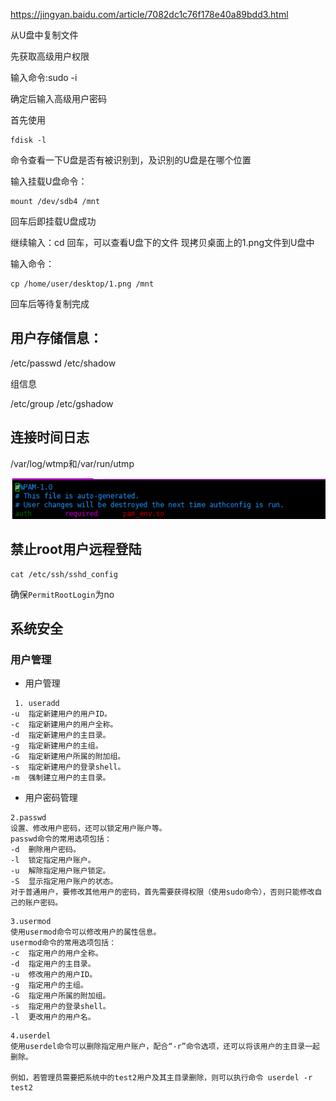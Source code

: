 https://jingyan.baidu.com/article/7082dc1c76f178e40a89bdd3.html

从U盘中复制文件

先获取高级用户权限

输入命令:sudo -i

确定后输入高级用户密码

首先使用
```
fdisk -l
```
命令查看一下U盘是否有被识别到，及识别的U盘是在哪个位置

输入挂载U盘命令：
```
mount /dev/sdb4 /mnt
```

回车后即挂载U盘成功

继续输入：cd 回车，可以查看U盘下的文件
现拷贝桌面上的1.png文件到U盘中

输入命令：

```
cp /home/user/desktop/1.png /mnt
```
回车后等待复制完成

## 用户存储信息：

/etc/passwd
/etc/shadow

组信息

/etc/group
/etc/gshadow

## 连接时间日志

/var/log/wtmp和/var/run/utmp

![](img/1.png)


## 禁止root用户远程登陆

```
cat /etc/ssh/sshd_config
```
确保`PermitRootLogin`为no

## 系统安全

### 用户管理

- 用户管理
```
 1. useradd
-u  指定新建用户的用户ID。
-c  指定新建用户的用户全称。
-d  指定新建用户的主目录。
-g  指定新建用户的主组。
-G  指定新建用户所属的附加组。
-s  指定新建用户的登录shell。
-m  强制建立用户的主目录。
```
- 用户密码管理

```
2.passwd
设置、修改用户密码，还可以锁定用户账户等。
passwd命令的常用选项包括：
-d  删除用户密码。
-l  锁定指定用户账户。
-u  解除指定用户账户锁定。
-S  显示指定用户账户的状态。
对于普通用户，要修改其他用户的密码，首先需要获得权限（使用sudo命令），否则只能修改自己的账户密码。

```
```
3.usermod
使用usermod命令可以修改用户的属性信息。
usermod命令的常用选项包括：
-c  指定用户的用户全称。
-d  指定用户的主目录。
-u  修改用户的用户ID。
-g  指定用户的主组。
-G  指定用户所属的附加组。
-s  指定用户的登录shell。
-l  更改用户的用户名。
```
```
4.userdel
使用userdel命令可以删除指定用户账户，配合“-r”命令选项，还可以将该用户的主目录一起删除。

例如，若管理员需要把系统中的test2用户及其主目录删除，则可以执行命令 userdel -r test2
```













